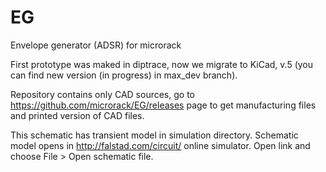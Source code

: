 # EG
Envelope generator (ADSR) for microrack

First prototype was maked in diptrace, now we migrate to KiCad, v.5 (you can find new version (in progress) in max_dev branch).

Repository contains only CAD sources, go to https://github.com/microrack/EG/releases page to get manufacturing files and printed version of CAD files.

This schematic has transient model in simulation directory. Schematic model opens in http://falstad.com/circuit/ online simulator. Open link and choose File > Open schematic file.
